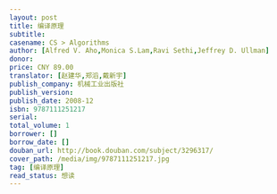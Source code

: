 ```yaml
---
layout: post
title: 编译原理
subtitle:
casename: CS > Algorithms
author: [Alfred V. Aho,Monica S.Lam,Ravi Sethi,Jeffrey D. Ullman]
donor: 
price: CNY 89.00
translator: [赵建华,郑滔,戴新宇]
publish_company: 机械工业出版社
publish_version: 
publish_date: 2008-12
isbn: 9787111251217
serial: 
total_volume: 1
borrower: []
borrow_date: []
douban_url: http://book.douban.com/subject/3296317/
cover_path: /media/img/9787111251217.jpg
tag: [编译原理]
read_status: 想读
---
```


